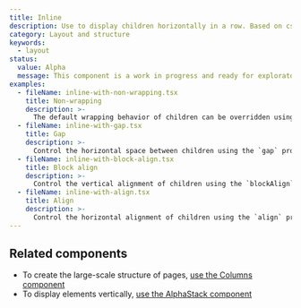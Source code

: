 ```yaml
---
title: Inline
description: Use to display children horizontally in a row. Based on css flexbox.
category: Layout and structure
keywords:
  - layout
status:
  value: Alpha
  message: This component is a work in progress and ready for exploratory usage, with breaking changes expected in minor version updates. Please use with caution. Learn more about our [component lifecycles](/getting-started/components-lifecycle).
examples:
  - fileName: inline-with-non-wrapping.tsx
    title: Non-wrapping
    description: >-
      The default wrapping behavior of children can be overridden using the `wrap` prop.
  - fileName: inline-with-gap.tsx
    title: Gap
    description: >-
      Control the horizontal space between children using the `gap` prop. The `gap` prop supports responsive spacing with the [Breakpoints tokens](https://polaris.shopify.com/tokens/breakpoints).
  - fileName: inline-with-block-align.tsx
    title: Block align
    description: >-
      Control the vertical alignment of children using the `blockAlign` prop.
  - fileName: inline-with-align.tsx
    title: Align
    description: >-
      Control the horizontal alignment of children using the `align` prop.
---
```


## Related components

- To create the large-scale structure of pages, [use the Columns component](https://polaris.shopify.com/components/layout-and-structure/columns)
- To display elements vertically, [use the AlphaStack component](https://polaris.shopify.com/components/alphastack)

